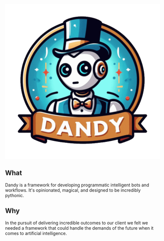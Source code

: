 <p align="center">
  <img src="./docs/images/dandy_logo_512.png" alt="Dandy AI Framework">
</p>

## What

Dandy is a framework for developing programmatic intelligent bots and workflows. It's opinionated, magical, and designed to be incredibly pythonic.

## Why

In the pursuit of delivering incredible outcomes to our client we felt we needed a framework that could handle the demands of the future when it comes to artificial intelligence.